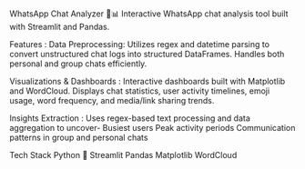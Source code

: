 WhatsApp Chat Analyzer 📝📊
Interactive WhatsApp chat analysis tool built with Streamlit and Pandas.

Features :
Data Preprocessing:
  Utilizes regex and datetime parsing to convert unstructured chat logs into structured DataFrames.
  Handles both personal and group chats efficiently.

Visualizations & Dashboards :
  Interactive dashboards built with Matplotlib and WordCloud.
  Displays chat statistics, user activity timelines, emoji usage, word frequency, and media/link sharing trends.

Insights Extraction : 
  Uses regex-based text processing and data aggregation to uncover-
    Busiest users
    Peak activity periods
    Communication patterns in group and personal chats

Tech Stack
Python 🐍
Streamlit
Pandas
Matplotlib
WordCloud
